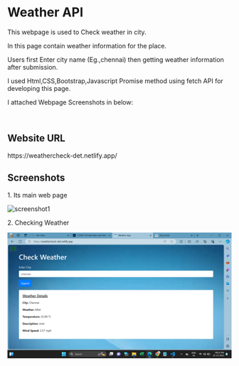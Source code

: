 <h1>Weather API</h1>
<p>This webpage is used to Check weather in city.</p>
<p>In this page contain weather information for the place.</p>
<p>Users first Enter city name (Eg.,chennai) then getting weather information after submission.</p>
<p>I used Html,CSS,Bootstrap,Javascript Promise method using fetch API for developing this page.</p>
<p>I attached Webpage Screenshots in below:</p>  <br>

<h2>Website URL</h2>
https://weathercheck-det.netlify.app/

<h2>Screenshots</h2>
<p>1. Its main web page</p>
<img src=".images/screenshot1.png" alt="screenshot1"><br>

<p>2. Checking Weather</p>
<img src="./images/screenshot2.png" alt="screenshot2"><br>
